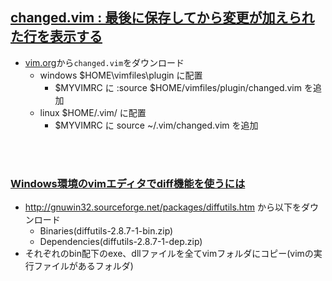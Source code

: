 ## [changed.vim : 最後に保存してから変更が加えられた行を表示する](https://nanasi.jp/articles/vim/changed_vim.html)

- [vim.org](https://www.vim.org/scripts/script.php?script_id=2496)から`changed.vim`をダウンロード<br>
  - windows $HOME\vimfiles\plugin に配置<br>
    - $MYVIMRC に :source $HOME/vimfiles/plugin/changed.vim を追加
  - linux   $HOME/.vim/ に配置
    - $MYVIMRC に source ~/.vim/changed.vim を追加

<br><br>
### [Windows環境のvimエディタでdiff機能を使うには](https://nanasi.jp/articles/howto/diff/vimdiff_in_windows.html)
- http://gnuwin32.sourceforge.net/packages/diffutils.htm から以下をダウンロード
  - Binaries(diffutils-2.8.7-1-bin.zip)
  - Dependencies(diffutils-2.8.7-1-dep.zip)
- それぞれのbin配下のexe、dllファイルを全てvimフォルダにコピー(vimの実行ファイルがあるフォルダ)
